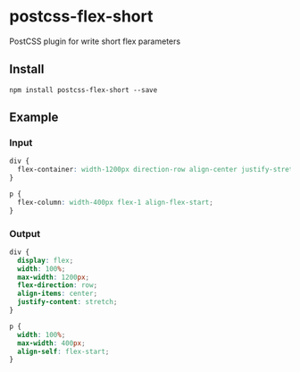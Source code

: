 # postcss-flex-short

PostCSS plugin for write short flex parameters

## Install

```
npm install postcss-flex-short --save
```

## Example

### Input

```css
div { 
  flex-container: width-1200px direction-row align-center justify-stretch; 
} 

p { 
  flex-column: width-400px flex-1 align-flex-start; 
}
```

### Output

```css
div { 
  display: flex; 
  width: 100%; 
  max-width: 1200px; 
  flex-direction: row; 
  align-items: center; 
  justify-content: stretch; 
} 

p { 
  width: 100%; 
  max-width: 400px; 
  align-self: flex-start; 
}
```
